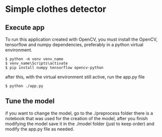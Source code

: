 # Simple clothes detector #

## Execute app ##

To run this application created with OpenCV, you must install the OpenCV, tensorflow and numpy dependencies, preferably in a python virtual environment.

    $ python -m venv venv_name
    $ venv_name\Scripts\activate
    $ pip install numpy tensorflow opencv-python

after this, with the virtual environment still active, run the app.py file

    $ python ./app.py

## Tune the model ##

if you want to change the model, go to the ./preprocess folder there is a notebook that was used for the creation of the model, after you finish modifying the model save it in the ./model folder (just to keep order) and modify the app.py file as needed.
